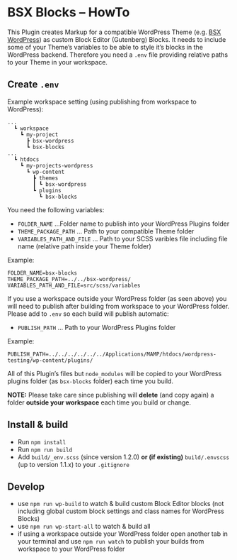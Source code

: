 # BSX Blocks – HowTo

This Plugin creates Markup for a compatible WordPress Theme (e.g. [BSX WordPress](https://github.com/ihniwiad/bsx-wordpress)) as custom Block Editor (Gutenberg) Blocks. It needs to include some of your Theme’s variables to be able to style it’s blocks in the WordPress backend. Therefore you need a `.env` file providing relative paths to your Theme in your workspace.


## Create `.env`

Example workspace setting (using publishing from workspace to WordPress):

```
...
  ┗ workspace
    ┗ my-project
      ┣ bsx-wordpress
      ┗ bsx-blocks
...
  ┗ htdocs
    ┗ my-projects-wordpress
      ┗ wp-content
        ┣ themes
        ┃ ┗ bsx-wordpress
        ┗ plugins
          ┗ bsx-blocks
```

You need the following variables:

* `FOLDER_NAME` ...Folder name to publish into your WordPress Plugins folder
* `THEME_PACKAGE_PATH` ... Path to your compatible Theme folder
* `VARIABLES_PATH_AND_FILE` ... Path to your SCSS varibles file including file name (relative path inside your Theme folder)

Example:

```
FOLDER_NAME=bsx-blocks
THEME_PACKAGE_PATH=../../bsx-wordpress/
VARIABLES_PATH_AND_FILE=src/scss/variables
```

If you use a workspace outside your WordPress folder (as seen above) you will need to publish after building from workspace to your WordPress folder. Please add to `.env` so each build will publish automatic:

* `PUBLISH_PATH` ... Path to your WordPress Plugins folder

Example: 

```
PUBLISH_PATH=../../../../../../Applications/MAMP/htdocs/wordpress-testing/wp-content/plugins/
```

All of this Plugin’s files but `node_modules` will be copied to your WordPress plugins folder (as `bsx-blocks` folder) each time you build.

**NOTE:** Please take care since publishing will **delete** (and copy again) a folder **outside your workspace** each time you build or change.


## Install & build

* Run `npm install`
* Run `npm run build`
* Add `build/_env.scss` (since version 1.2.0) **or (if existing)** `build/.envscss` (up to version 1.1.x) to your `.gitignore`


## Develop

* use `npm run wp-build` to watch & build custom Block Editor blocks (not including global custom block settings and class names for WordPress Blocks)
* use `npm run wp-start-all` to watch & build all
* if using a workspace outside your WordPress folder open another tab in your terminal and use `npm run watch` to publish your builds from workspace to your WordPress folder



